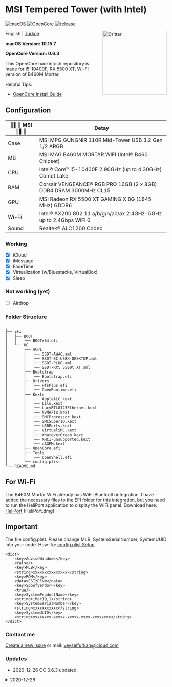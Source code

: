 # MSI Tempered Tower (with Intel)

[![macOS](https://img.shields.io/badge/macOS-10.15.7-orange)](https://www.apple.com.cn/macos/big-sur-preview/)
[![OpenCore](https://img.shields.io/badge/OpenCore-0.6.3-9cf)](https://github.com/acidanthera/OpenCorePkg)
[![release](https://img.shields.io/badge/download-last%20version-blue.svg)](https://github.com/sutsurup/MSI-Hackintosh-Build/releases)

<img align="right" src="https://storage-asset.msi.com/event/msi_main_style/global_support/images/msilogo-w.png" alt="Critter" width="200">

English | [Türkçe](https://github.com/sutsurup/MSI-Hackintosh-Build/blob/main/README.md)

**macOS Version: 10.15.7**

**OpenCore Version: 0.6.3**

This OpenCore hackintosh repository is made for i5-10400F, RX 5500 XT, Wi-Fi version of B460M Mortar.

Helpful Tips: 

- [OpenCore Install Guide](https://dortania.github.io/OpenCore-Install-Guide)

## Configuration

| ║▌║ **MSI** ║▌║ | Detay                                                  |
| ------------------- | ------------------------------------------- |
| Case           | MSI MPG GUNGNIR 110R Mid-Tower USB 3.2 Gen 1/2 ARGB     |
| MB           | MSI MAG B460M MORTAR WIFI (Intel® B460 Chipset)     |
| CPU              | Intel® Core™ i5-10400F 2.90GHz (up to 4.30GHz) Comet Lake              |
| RAM           | Corsair VENGEANCE® RGB PRO 16GB (2 x 8GB) DDR4 DRAM 3000MHz CL15     |
| GPU | MSI Radeon RX 5500 XT GAMING X 8G (1845 MHz) GDDR6                     |
| Wi-Fi             | Intel® AX200 802.11 a/b/g/n/ac/ax 2.4GHz-5GHz up to 2.4Gbps WiFi 6 |
| Sound       | Realtek® ALC1200 Codec                        |

### Working

- [x] iCloud
- [x] iMessage
- [x] FaceTime
- [x] Virtualization (w/Bluestacks, VirtualBox)
- [x] Sleep

### Not working (yet)
- [ ] Airdrop

### Folder Structure
```
.
├── EFI
│   ├── BOOT
│   │   └── BOOTx64.efi
│   └── OC
│       ├── ACPI
│       │   ├── SSDT-AWAC.aml
│       │   ├── SSDT-EC-USBX-DESKTOP.aml
│       │   ├── SSDT-PLUG.aml
│       │   └── SSDT-RX\ 5500\ XT.aml
│       ├── Bootstrap
│       │   └── Bootstrap.efi
│       ├── Drivers
│       │   ├── HfsPlus.efi
│       │   └── OpenRuntime.efi
│       ├── Kexts
│       │   ├── AppleALC.kext
│       │   ├── Lilu.kext
│       │   ├── LucyRTL8125Ethernet.kext
│       │   ├── NVMeFix.kext
│       │   ├── SMCProcessor.kext
│       │   ├── SMCSuperIO.kext
│       │   ├── USBPorts.kext
│       │   ├── VirtualSMC.kext
│       │   ├── WhateverGreen.kext
│       │   ├── XHCI-unsupported.kext
│       │   └── dAGPM.kext
│       ├── OpenCore.efi
│       ├── Tools
│       │   └── OpenShell.efi
│       └── config.plist
└── README.md
```

## For Wi-Fi
The B460M Mortar WiFi already has WiFi-Bluetooth integration. I have added the necessary files to the EFI folder for this integration, but you need to run the HeliPort application to display the WiFi panel.
Download here: [HeliPort](https://github.com/openıntelwireless/heliport/releases/tag/v1.0.1) (HeliPort.dmg)

## Important
The file config.plist. Please change MLB, SystemSerialNumber, SystemUUID into your code.
How-To: [config.plist Setup](https://dortania.github.io/OpenCore-Install-Guide/config.plist/#adding-your-ssdts-kexts-and-firmware-drivers)

```
<dict>
    <key>AdviseWindows</key>
    <false/>
    <key>MLB</key>
    <string>xxxxxxxxxxxxxxx</string>
    <key>ROM</key>
    <data>ESIzRFVm</data>
    <key>SpoofVendor</key>
    <true/>
    <key>SystemProductName</key>
    <string>iMac19,1</string>
    <key>SystemSerialNumber</key>
    <string>xxxxxxxxxxx</string>
    <key>SystemUUID</key>
    <string>xxxxxxxx-xxxxx-xxxxx-xxxx-xxxxxxxx</string>
</dict>
```

### Contact me
[Create a new issue](https://github.com/sutsurup/MSI-Hackintosh-Build/issues) or mail: [veyselfurkan@icloud.com](mailto:veyselfurkan@icloud.com)

### Updates
- 2020-12-26
  OC 0.6.3 updated.
<details>
  <summary>2020-12-26</summary>
  OC 0.6.3 updated.
</details>
